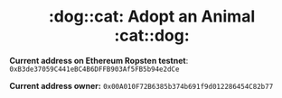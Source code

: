 <h1 align="center">:dog::cat: Adopt an Animal :cat::dog:</h1>

**Current address on Ethereum Ropsten testnet**: `0xB3de37059C441eBC4B6DFFB903Af5FB5b94e2dCe`

**Current address owner:** `0x00A010F72B6385b374b691f9d012286454C82b77`
